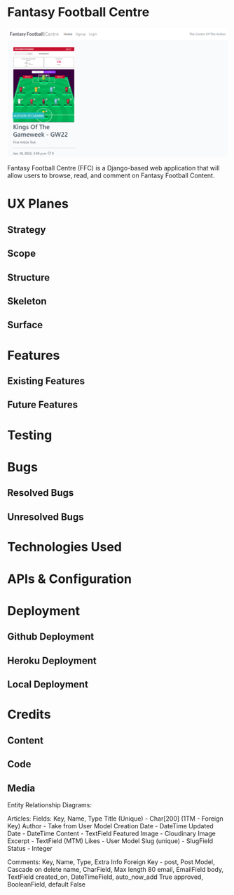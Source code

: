 # Fantasy Football Centre
![Title](Readme/home.png)

Fantasy Football Centre (FFC) is a Django-based web application that will allow users to browse, read, and comment on Fantasy Football Content. 
# UX Planes
## Strategy
## Scope
## Structure
## Skeleton
## Surface
# Features
## Existing Features
## Future Features 
# Testing
# Bugs
## Resolved Bugs
## Unresolved Bugs
# Technologies Used
# APIs & Configuration
# Deployment
## Github Deployment
## Heroku Deployment
## Local Deployment
# Credits
## Content
## Code
## Media



Entity Relationship Diagrams:

Articles:
Fields: Key, Name, Type
Title (Unique) - Char[200]
(1TM - Foreign Key) Author - Take from User Model
Creation Date - DateTime
Updated Date - DateTime
Content - TextField
Featured Image - Cloudinary Image
Excerpt - TextField
(MTM) Likes - User Model
Slug (unique) - SlugField
Status - Integer

Comments:
Key, Name, Type, Extra Info
Foreign Key - post, Post Model, Cascade on delete
name, CharField, Max length 80
email, EmailField
body, TextField
created_on, DateTimeField, auto_now_add True
approved, BooleanField, default False